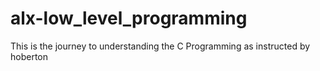 # alx-low_level_programming
This is the journey to understanding the C Programming as instructed by hoberton